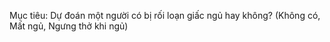 Mục tiêu:  Dự đoán một người có bị rối loạn giấc ngủ hay không?
(Không có, Mất ngủ, Ngưng thở khi ngủ)
